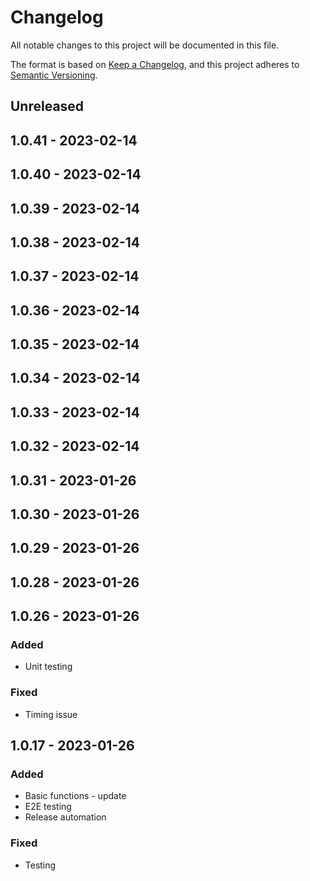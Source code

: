 # Changelog
All notable changes to this project will be documented in this file.

The format is based on [Keep a Changelog](https://keepachangelog.com/en/1.0.0/),
and this project adheres to [Semantic Versioning](https://semver.org/spec/v2.0.0.html).

## Unreleased

## 1.0.41 - 2023-02-14

## 1.0.40 - 2023-02-14

## 1.0.39 - 2023-02-14

## 1.0.38 - 2023-02-14

## 1.0.37 - 2023-02-14

## 1.0.36 - 2023-02-14

## 1.0.35 - 2023-02-14

## 1.0.34 - 2023-02-14

## 1.0.33 - 2023-02-14

## 1.0.32 - 2023-02-14

## 1.0.31 - 2023-01-26

## 1.0.30 - 2023-01-26

## 1.0.29 - 2023-01-26

## 1.0.28 - 2023-01-26

## 1.0.26 - 2023-01-26
### Added
- Unit testing

### Fixed
- Timing issue

## 1.0.17 - 2023-01-26
### Added
- Basic functions - update
- E2E testing
- Release automation

### Fixed
- Testing

